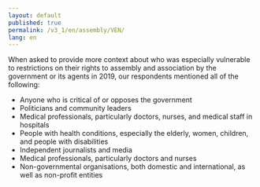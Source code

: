 ```yaml
---
layout: default
published: true
permalink: /v3_1/en/assembly/VEN/
lang: en
---
```


When asked to provide more context about who was especially vulnerable to restrictions on their rights to assembly and association by the government or its agents in 2019, our respondents mentioned all of the following:

-	Anyone who is critical of or opposes the government
-	Politicians and community leaders
-	Medical professionals, particularly doctors, nurses, and medical staff in hospitals
-	People with health conditions, especially the elderly, women, children, and people with disabilities
-	Independent journalists and media
-	Medical professionals, particularly doctors and nurses
-	Non-governmental organisations, both domestic and international, as well as non-profit entities
